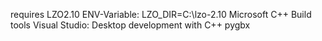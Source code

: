 requires
LZO2.10
ENV-Variable: LZO_DIR=C:\lzo-2.10
Microsoft C++ Build tools
Visual Studio: Desktop development with C++
pygbx